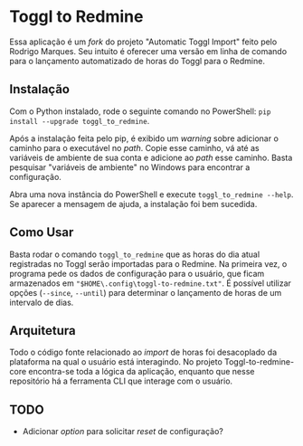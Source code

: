 # Toggl to Redmine

Essa aplicação é um _fork_ do projeto "Automatic Toggl Import" feito pelo Rodrigo Marques. Seu intuito é oferecer uma versão em linha de comando para o lançamento automatizado de horas do Toggl para o Redmine.

## Instalação

Com o Python instalado, rode o seguinte comando no PowerShell: `pip install --upgrade toggl_to_redmine`.

Após a instalação feita pelo pip, é exibido um _warning_ sobre adicionar o caminho para o executável no _path_. Copie esse caminho, vá até as variáveis de ambiente de sua conta e adicione ao _path_ esse caminho. Basta pesquisar "variáveis de ambiente" no Windows para encontrar a configuração.

Abra uma nova instância do PowerShell e execute `toggl_to_redmine --help`. Se aparecer a mensagem de ajuda, a instalação foi bem sucedida.

## Como Usar

Basta rodar o comando `toggl_to_redmine` que as horas do dia atual registradas no Toggl serão importadas para o Redmine. Na primeira vez, o programa pede os dados de configuração para o usuário, que ficam armazenados em `"$HOME\.config\toggl-to-redmine.txt"`. É possível utilizar opções (`--since`, `--until`) para determinar o lançamento de horas de um intervalo de dias.

## Arquitetura

Todo o código fonte relacionado ao _import_ de horas foi desacoplado da plataforma na qual o usuário está interagindo. No projeto Toggl-to-redmine-core encontra-se toda a lógica da aplicação, enquanto que nesse repositório há a ferramenta CLI que interage com o usuário.

## TODO

* Adicionar _option_ para solicitar _reset_ de configuração?
